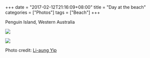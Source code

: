 +++
date = "2017-02-12T21:16:09+08:00"
title = "Day at the beach"
categories = ["Photos"]
tags = ["Beach"]
+++

Penguin Island, Western Australia

![](/img/penguin_island_img_3070.jpg)

![](/img/penguin_island_img_3095.jpg)

Photo credit: [Li-aung Yip](https://www.penwatch.net/)
